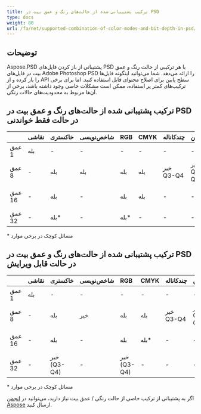 ```yaml
---
title: ترکیب پشتیبانی شده از حالت‌های رنگ و عمق بیت در PSD
type: docs
weight: 80
url: /fa/net/supported-combination-of-color-modes-and-bit-depth-in-psd/
---
```


## **توضیحات**
Aspose.PSD پشتیبانی از باز کردن فایل‌های PSD با هر ترکیبی از حالت رنگ و عمق بیت در فایل‌های Adobe Photoshop PSD را ارائه می‌دهد. شما می‌توانید اینگونه فایل‌ها را باز کرده و از API سطح پایین برای اصلاح محتوای فایل استفاده کنید. اما برای برخی ترکیب‌های کمتر پر استفاده، ممکن است مشکلات خاصی وجود داشته باشد، برخی از آن‌ها مربوط به محدودیت‌های حالات رنگی.

## **ترکیب پشتیبانی شده از حالت‌های رنگ و عمق بیت در PSD در حالت فقط خواندنی**

| |نقاشی|خاکستری|شاخص‌نویسی|RGB|CMYK|چندکاناله|دوتن|Lab|
| :- | :- | :- | :- | :- | :- | :- | :- | :- |
|عمق 1|بله[](https://issue.kharkov.dynabic.com/issues/PSDNET-283)|-|-|-|-|-|-|-|
|عمق 8|-|بله|بله|بله|بله|خیر Q3-Q4|خیر Q3-Q4|بله[](https://issue.kharkov.dynabic.com/issues/PSDNET-290)|
|عمق 16|-|بله|-|بله|بله|-[](https://issue.kharkov.dynabic.com/issues/PSDNET-287)|-|نه (Q3-Q4)|
|عمق 32|-|بله*[](https://issue.kharkov.dynabic.com/issues/PSDNET-125)|-|بله*|-[](https://issue.kharkov.dynabic.com/issues/PSDNET-285)|-[](https://issue.kharkov.dynabic.com/issues/PSDNET-288)|-|-|
\* مسائل کوچک در برخی موارد

## **ترکیب پشتیبانی شده از حالت‌های رنگ و عمق بیت در PSD در حالت قابل ویرایش**

| |نقاشی|خاکستری|شاخص‌نویسی|RGB|CMYK|چندکاناله|دوتن|Lab|
| :- | :- | :- | :- | :- | :- | :- | :- | :- |
|عمق 1|بله|-|-|-|-|-|-|-|
|عمق 8|-|بله|خیر|بله|بله|خیر Q3-Q4|خیر Q3-Q4|بله*|
|عمق 16|-|بله|-|بله|بله*|-|-|نه (Q3-Q4)|
|عمق 32|-|خیر (Q3-Q4)|-|خیر (Q3-Q4)|-|-|-|-|
\* مسائل کوچک در برخی موارد

اگر به پشتیبانی از ترکیب خاصی از حالت رنگی / عمق بیت نیاز دارید، می‌توانید در [انجمن Aspose](https://forum.aspose.com/c/psd) ارسال کنید.
